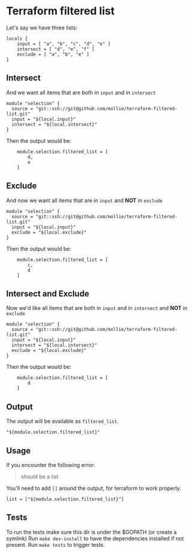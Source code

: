 # Terraform filtered list
Let's say we have three lists:
```
locals {
    input = [ "a", "b", "c", "d", "e" ]
    intersect = [ "d", "e", "f" ]
    exclude = [ "a", "b", "e" ]
}
```

## Intersect
And we want all items that are both in `input` and in `intersect`
```
module "selection" {
  source = "git::ssh://git@github.com/mollie/terraform-filtered-list.git"
  input = "${local.input}"
  intersect = "${local.intersect}"
}
```
Then the output would be:
```
    module.selection.filtered_list = [
        d,
        e
    ]
```

## Exclude
And now we want all items that are in `input` and **NOT** in `exclude`
```
module "selection" {
  source = "git::ssh://git@github.com/mollie/terraform-filtered-list.git"
  input = "${local.input}"
  exclude = "${local.exclude}"
}
```
Then the output would be:
```
    module.selection.filtered_list = [
        c,
        d
    ]
```

## Intersect and Exclude
Now we'd like all items that are both in `input` and in `intersect` and **NOT** in `exclude`
```
module "selection" {
  source = "git::ssh://git@github.com/mollie/terraform-filtered-list.git"
  input = "${local.input}"
  intersect = "${local.intersect}"
  exclude = "${local.exclude}"
}
```
Then the output would be:
```
    module.selection.filtered_list = [
        d
    ]
```

## Output
The output will be available as `filtered_list`.
```
"${module.selection.filtered_list}"
```

## Usage
If you encounter the following error:
> should be a list

You'll need to add `[]` around the output, for terraform to work properly.
```
list = ["${module.selection.filtered_list}"]
```

## Tests
To run the tests make sure this dir is under the $GOPATH (or create a symlink) 
Run `make dev-install` to have the dependencies installed if not present.
Run `make tests` to trigger tests.